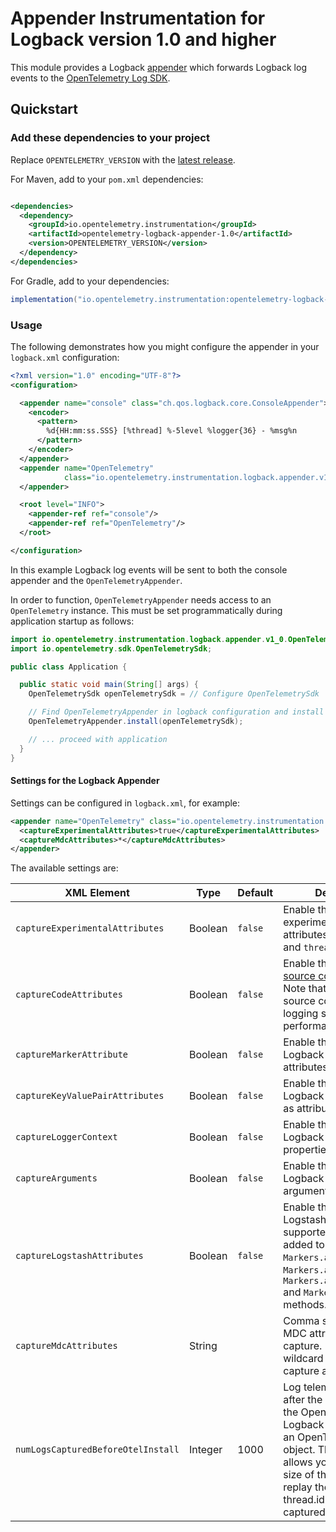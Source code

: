 # Appender Instrumentation for Logback version 1.0 and higher

This module provides a Logback [appender](https://logback.qos.ch/manual/appenders.html) which
forwards Logback log events to the
[OpenTelemetry Log SDK](https://github.com/open-telemetry/opentelemetry-java/tree/main/sdk/logs).

## Quickstart

### Add these dependencies to your project

Replace `OPENTELEMETRY_VERSION` with the [latest
release](https://search.maven.org/search?q=g:io.opentelemetry.instrumentation%20AND%20a:opentelemetry-logback-appender-1.0).

For Maven, add to your `pom.xml` dependencies:

```xml

<dependencies>
  <dependency>
    <groupId>io.opentelemetry.instrumentation</groupId>
    <artifactId>opentelemetry-logback-appender-1.0</artifactId>
    <version>OPENTELEMETRY_VERSION</version>
  </dependency>
</dependencies>
```

For Gradle, add to your dependencies:

```groovy
implementation("io.opentelemetry.instrumentation:opentelemetry-logback-appender-1.0:OPENTELEMETRY_VERSION")
```

### Usage

The following demonstrates how you might configure the appender in your `logback.xml` configuration:

```xml
<?xml version="1.0" encoding="UTF-8"?>
<configuration>

  <appender name="console" class="ch.qos.logback.core.ConsoleAppender">
    <encoder>
      <pattern>
        %d{HH:mm:ss.SSS} [%thread] %-5level %logger{36} - %msg%n
      </pattern>
    </encoder>
  </appender>
  <appender name="OpenTelemetry"
            class="io.opentelemetry.instrumentation.logback.appender.v1_0.OpenTelemetryAppender">
  </appender>

  <root level="INFO">
    <appender-ref ref="console"/>
    <appender-ref ref="OpenTelemetry"/>
  </root>

</configuration>
```

In this example Logback log events will be sent to both the console appender and
the `OpenTelemetryAppender`.

In order to function, `OpenTelemetryAppender` needs access to an `OpenTelemetry` instance. This must
be set programmatically during application startup as follows:

```java
import io.opentelemetry.instrumentation.logback.appender.v1_0.OpenTelemetryAppender;
import io.opentelemetry.sdk.OpenTelemetrySdk;

public class Application {

  public static void main(String[] args) {
    OpenTelemetrySdk openTelemetrySdk = // Configure OpenTelemetrySdk

    // Find OpenTelemetryAppender in logback configuration and install openTelemetrySdk
    OpenTelemetryAppender.install(openTelemetrySdk);

    // ... proceed with application
  }
}
```

#### Settings for the Logback Appender

Settings can be configured in `logback.xml`, for example:

```xml
<appender name="OpenTelemetry" class="io.opentelemetry.instrumentation.logback.appender.v1_0.OpenTelemetryAppender">
  <captureExperimentalAttributes>true</captureExperimentalAttributes>
  <captureMdcAttributes>*</captureMdcAttributes>
</appender>
```

The available settings are:

| XML Element                        | Type    | Default | Description                                                                                                                                                                                                                                       |
|------------------------------------|---------|---------|---------------------------------------------------------------------------------------------------------------------------------------------------------------------------------------------------------------------------------------------------|
| `captureExperimentalAttributes`    | Boolean | `false` | Enable the capture of experimental log attributes `thread.name` and `thread.id`.                                                                                                                                                                  |
| `captureCodeAttributes`            | Boolean | `false` | Enable the capture of [source code attributes]. Note that capturing source code attributes at logging sites might add a performance overhead.                                                                                                     |
| `captureMarkerAttribute`           | Boolean | `false` | Enable the capture of Logback markers as attributes.                                                                                                                                                                                              |
| `captureKeyValuePairAttributes`    | Boolean | `false` | Enable the capture of Logback key value pairs as attributes.                                                                                                                                                                                      |
| `captureLoggerContext`             | Boolean | `false` | Enable the capture of Logback logger context properties as attributes.                                                                                                                                                                            |
| `captureArguments`                 | Boolean | `false` | Enable the capture of Logback logger arguments.                                                                                                                                                                                                   |
| `captureLogstashAttributes`        | Boolean | `false` | Enable the capture of Logstash attributes, supported are those added to logs via `Markers.append()`, `Markers.appendEntries()`, `Markers.appendArray()` and `Markers.appendRaw()` methods.                                                        |
| `captureMdcAttributes`             | String  |         | Comma separated list of MDC attributes to capture. Use the wildcard character `*` to capture all attributes.                                                                                                                                      |
| `numLogsCapturedBeforeOtelInstall` | Integer | 1000    | Log telemetry is emitted after the initialization of the OpenTelemetry Logback appender with an OpenTelemetry object. This setting allows you to modify the size of the cache used to replay the first logs. thread.id attribute is not captured. |


[source code attributes]: https://github.com/open-telemetry/semantic-conventions/blob/main/docs/general/attributes.md#source-code-attributes
